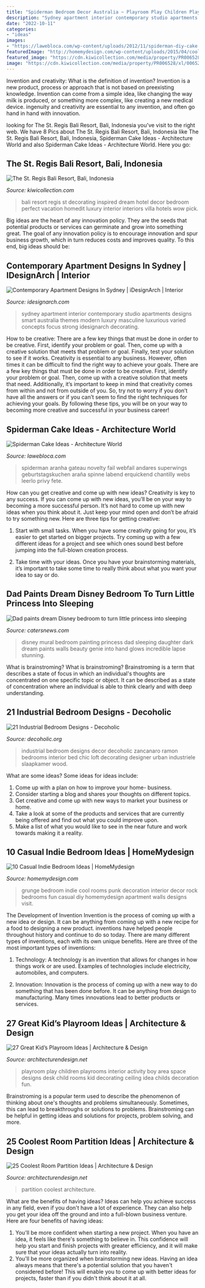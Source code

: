 ```yaml
---
title: "Spiderman Bedroom Decor Australia ~ Playroom Play Children Playrooms Interior Activity Boy Area Space Designs Desk Child Rooms Kid Decorating Ceiling Idea Childs Decoration Fun"
description: "Sydney apartment interior contemporary studio apartments designs smart australia themes modern luxury masculine luxurious varied concepts focus strong idesignarch decorating"
date: "2022-10-11"
categories:
- "ideas"
images:
- "https://lawebloca.com/wp-content/uploads/2012/11/spiderman-diy-cake.jpg"
featuredImage: "http://homemydesign.com/wp-content/uploads/2015/04/cool-black-and-white-indie-room.jpg"
featured_image: "https://cdn.kiwicollection.com/media/property/PR006528/xl/006528-04-villa-bedroom-ocean-view.jpg"
image: "https://cdn.kiwicollection.com/media/property/PR006528/xl/006528-04-villa-bedroom-ocean-view.jpg"
---
```



Invention and creativity: What is the definition of invention?
Invention is a new product, process or approach that is not based on preexisting knowledge. Invention can come from a simple idea, like changing the way milk is produced, or something more complex, like creating a new medical device. ingenuity and creativity are essential to any invention, and often go hand in hand with innovation.

	

		
looking for The St. Regis Bali Resort, Bali, Indonesia you've visit to the right web. We have 8 Pics about The St. Regis Bali Resort, Bali, Indonesia like The St. Regis Bali Resort, Bali, Indonesia, Spiderman Cake Ideas - Architecture World and also Spiderman Cake Ideas - Architecture World. Here you go:
		
    
## The St. Regis Bali Resort, Bali, Indonesia

<img loading=lazy src="https://cdn.kiwicollection.com/media/property/PR006528/xl/006528-04-villa-bedroom-ocean-view.jpg" onerror="this.onerror=null;this.src='https://tse3.mm.bing.net/th?id=OIP.z5RXEIlxvIUBQ4LXg_nrrwHaEK&amp;pid=15.1';" alt="The St. Regis Bali Resort, Bali, Indonesia">

_Source: kiwicollection.com_

>bali resort regis st decorating inspired dream hotel decor bedroom perfect vacation homedit luxury interior interiors villa hotels wow pick. 

	

Big ideas are the heart of any innovation policy. They are the seeds that potential products or services can germinate and grow into something great. The goal of any innovation policy is to encourage innovation and spur business growth, which in turn reduces costs and improves quality. To this end, big ideas should be: 

    
## Contemporary Apartment Designs In Sydney | IDesignArch | Interior

<img loading=lazy src="http://www.idesignarch.com/wp-content/uploads/SmartDesignStudio-TrioApt_2.jpg" onerror="this.onerror=null;this.src='https://tse3.mm.bing.net/th?id=OIP.4N3dRyPYZo7r6L0xjqyyYAHaEA&amp;pid=15.1';" alt="Contemporary Apartment Designs In Sydney | iDesignArch | Interior">

_Source: idesignarch.com_

>sydney apartment interior contemporary studio apartments designs smart australia themes modern luxury masculine luxurious varied concepts focus strong idesignarch decorating. 

	

How to be creative: There are a few key things that must be done in order to be creative. First, identify your problem or goal. Then, come up with a creative solution that meets that problem or goal. Finally, test your solution to see if it works.
Creativity is essential to any business. However, often times it can be difficult to find the right way to achieve your goals. There are a few key things that must be done in order to be creative. First, identify your problem or goal. Then, come up with a creative solution that meets that need. Additionally, it’s important to keep in mind that creativity comes from within and not from outside of you. So, try not to worry if you don’t have all the answers or if you can’t seem to find the right techniques for achieving your goals. By following these tips, you will be on your way to becoming more creative and successful in your business career!

    
## Spiderman Cake Ideas - Architecture World

<img loading=lazy src="https://lawebloca.com/wp-content/uploads/2012/11/spiderman-diy-cake.jpg" onerror="this.onerror=null;this.src='https://tse4.mm.bing.net/th?id=OIP.Ealpo9CvKDaMfhFMSFKG_gHaJ4&amp;pid=15.1';" alt="Spiderman Cake Ideas - Architecture World">

_Source: lawebloca.com_

>spiderman aranha gateau novelty fail webfail andares superwings geburtstagskuchen araña spinne labend erquickend chantilly webs leerlo privy fete. 

	

How can you get creative and come up with new ideas?
Creativity is key to any success. If you can come up with new ideas, you’ll be on your way to becoming a more successful person. It’s not hard to come up with new ideas when you think about it. Just keep your mind open and don’t be afraid to try something new. Here are three tips for getting creative:
1. Start with small tasks. When you have some creativity going for you, it’s easier to get started on bigger projects. Try coming up with a few different ideas for a project and see which ones sound best before jumping into the full-blown creation process.

2. Take time with your ideas. Once you have your brainstorming materials, it’s important to take some time to really think about what you want your idea to say or do.

    
## Dad Paints Dream Disney Bedroom To Turn Little Princess Into Sleeping

<img loading=lazy src="https://www.catersnews.com/wp-content/uploads/2016/08/1-8.jpg" onerror="this.onerror=null;this.src='https://tse3.mm.bing.net/th?id=OIP.Sg4OLzcuSB1Qp_I0xREsfQHaE8&amp;pid=15.1';" alt="Dad paints dream Disney bedroom to turn little princess into sleeping">

_Source: catersnews.com_

>disney mural bedroom painting princess dad sleeping daughter dark dream paints walls beauty genie into hand glows incredible lapse stunning. 

	

What is brainstroming?
What is brainstroming? Brainstroming is a term that describes a state of focus in which an individual's thoughts are concentrated on one specific topic or object. It can be described as a state of concentration where an individual is able to think clearly and with deep understanding.

    
## 21 Industrial Bedroom Designs - Decoholic

<img loading=lazy src="http://decoholic.org/wp-content/uploads/2013/03/industrial-6-bedroom-design.jpg" onerror="this.onerror=null;this.src='https://tse1.mm.bing.net/th?id=OIP.I4uXCK0u7SJShwR-KsXdKAHaEU&amp;pid=15.1';" alt="21 Industrial Bedroom Designs - Decoholic">

_Source: decoholic.org_

>industrial bedroom designs decor decoholic zancanaro ramon bedrooms interior bed chic loft decorating designer urban industriele slaapkamer wood. 

	

What are some ideas?
Some ideas for ideas include:
1. Come up with a plan on how to improve your home- business. 
2. Consider starting a blog and shares your thoughts on different topics. 
3. Get creative and come up with new ways to market your business or home. 
4. Take a look at some of the products and services that are currently being offered and find out what you could improve upon. 
5. Make a list of what you would like to see in the near future and work towards making it a reality. 

    
## 10 Casual Indie Bedroom Ideas | HomeMydesign

<img loading=lazy src="http://homemydesign.com/wp-content/uploads/2015/04/cool-black-and-white-indie-room.jpg" onerror="this.onerror=null;this.src='https://tse4.mm.bing.net/th?id=OIP.kkUZFcd-tfhs400U-opCBAHaJ4&amp;pid=15.1';" alt="10 Casual Indie Bedroom Ideas | HomeMydesign">

_Source: homemydesign.com_

>grunge bedroom indie cool rooms punk decoration interior decor rock bedrooms fun casual diy homemydesign apartment walls designs visit. 

	

The Development of Invention
Invention is the process of coming up with a new idea or design. It can be anything from coming up with a new recipe for a food to designing a new product. inventions have helped people throughout history and continue to do so today. There are many different types of inventions, each with its own unique benefits. Here are three of the most important types of inventions:
1) Technology: A technology is an invention that allows for changes in how things work or are used. Examples of technologies include electricity, automobiles, and computers.

2) Innovation: Innovation is the process of coming up with a new way to do something that has been done before. It can be anything from design to manufacturing. Many times innovations lead to better products or services.

    
## 27 Great Kid’s Playroom Ideas | Architecture &amp; Design

<img loading=lazy src="http://cdn.architecturendesign.net/wp-content/uploads/2014/09/81.jpeg" onerror="this.onerror=null;this.src='https://tse4.mm.bing.net/th?id=OIP.lmc8_VmOUegwwqitJS5P0wHaFE&amp;pid=15.1';" alt="27 Great Kid’s Playroom Ideas | Architecture &amp; Design">

_Source: architecturendesign.net_

>playroom play children playrooms interior activity boy area space designs desk child rooms kid decorating ceiling idea childs decoration fun. 

	

Brainstroming is a popular term used to describe the phenomenon of thinking about one's thoughts and problems simultaneously. Sometimes, this can lead to breakthroughs or solutions to problems. Brainstroming can be helpful in getting ideas and solutions for projects, problem solving, and more.

    
## 25 Coolest Room Partition Ideas | Architecture &amp; Design

<img loading=lazy src="https://cdn.architecturendesign.net/wp-content/uploads/2014/08/3137.jpg" onerror="this.onerror=null;this.src='https://tse4.mm.bing.net/th?id=OIP.0U4_h8rUDRzr4zKdHGWjhgHaLK&amp;pid=15.1';" alt="25 Coolest Room Partition Ideas | Architecture &amp; Design">

_Source: architecturendesign.net_

>partition coolest architecture. 

	

What are the benefits of having ideas?
Ideas can help you achieve success in any field, even if you don't have a lot of experience. They can also help you get your idea off the ground and into a full-blown business venture. Here are four benefits of having ideas: 
1. You'll be more confident when starting a new project. When you have an idea, it feels like there's something to believe in. This confidence will help you start and finish projects with greater efficiency, and it will make sure that your ideas actually turn into reality. 
2. You'll be more organized when brainstorming new ideas. Having an idea always means that there's a potential solution that you haven't considered before! This will enable you to come up with better ideas for projects, faster than if you didn't think about it at all. 

